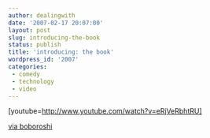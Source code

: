 ```yaml
---
author: dealingwith
date: '2007-02-17 20:07:00'
layout: post
slug: introducing-the-book
status: publish
title: 'introducing: the book'
wordpress_id: '2007'
categories:
 - comedy
 - technology
 - video
---
```


[youtube=http://www.youtube.com/watch?v=eRjVeRbhtRU]

[via boboroshi][1]

   [1]: http://www.boboroshi.com/2007/2/17/remaindered-links-for-17-feb-2006

